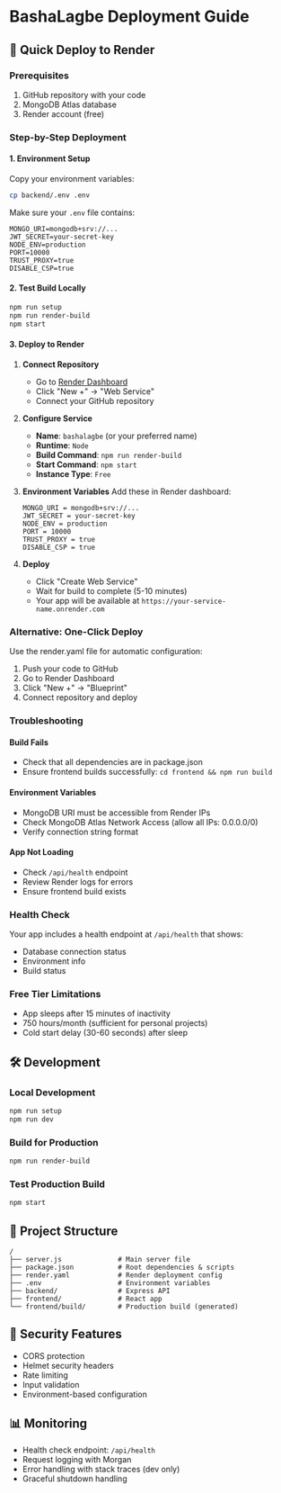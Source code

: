 # BashaLagbe Deployment Guide

## 🚀 Quick Deploy to Render

### Prerequisites
1. GitHub repository with your code
2. MongoDB Atlas database
3. Render account (free)

### Step-by-Step Deployment

#### 1. Environment Setup
Copy your environment variables:
```bash
cp backend/.env .env
```

Make sure your `.env` file contains:
```
MONGO_URI=mongodb+srv://...
JWT_SECRET=your-secret-key
NODE_ENV=production
PORT=10000
TRUST_PROXY=true
DISABLE_CSP=true
```

#### 2. Test Build Locally
```bash
npm run setup
npm run render-build
npm start
```

#### 3. Deploy to Render

1. **Connect Repository**
   - Go to [Render Dashboard](https://dashboard.render.com)
   - Click "New +" → "Web Service"
   - Connect your GitHub repository

2. **Configure Service**
   - **Name**: `bashalagbe` (or your preferred name)
   - **Runtime**: `Node`
   - **Build Command**: `npm run render-build`
   - **Start Command**: `npm start`
   - **Instance Type**: `Free`

3. **Environment Variables**
   Add these in Render dashboard:
   ```
   MONGO_URI = mongodb+srv://...
   JWT_SECRET = your-secret-key
   NODE_ENV = production
   PORT = 10000
   TRUST_PROXY = true
   DISABLE_CSP = true
   ```

4. **Deploy**
   - Click "Create Web Service"
   - Wait for build to complete (5-10 minutes)
   - Your app will be available at `https://your-service-name.onrender.com`

### Alternative: One-Click Deploy

Use the render.yaml file for automatic configuration:

1. Push your code to GitHub
2. Go to Render Dashboard
3. Click "New +" → "Blueprint"
4. Connect repository and deploy

### Troubleshooting

#### Build Fails
- Check that all dependencies are in package.json
- Ensure frontend builds successfully: `cd frontend && npm run build`

#### Environment Variables
- MongoDB URI must be accessible from Render IPs
- Check MongoDB Atlas Network Access (allow all IPs: 0.0.0.0/0)
- Verify connection string format

#### App Not Loading
- Check `/api/health` endpoint
- Review Render logs for errors
- Ensure frontend build exists

### Health Check
Your app includes a health endpoint at `/api/health` that shows:
- Database connection status
- Environment info
- Build status

### Free Tier Limitations
- App sleeps after 15 minutes of inactivity
- 750 hours/month (sufficient for personal projects)
- Cold start delay (30-60 seconds) after sleep

## 🛠️ Development

### Local Development
```bash
npm run setup
npm run dev
```

### Build for Production
```bash
npm run render-build
```

### Test Production Build
```bash
npm start
```

## 📁 Project Structure
```
/
├── server.js              # Main server file
├── package.json           # Root dependencies & scripts
├── render.yaml            # Render deployment config
├── .env                   # Environment variables
├── backend/               # Express API
├── frontend/              # React app
└── frontend/build/        # Production build (generated)
```

## 🔐 Security Features
- CORS protection
- Helmet security headers
- Rate limiting
- Input validation
- Environment-based configuration

## 📊 Monitoring
- Health check endpoint: `/api/health`
- Request logging with Morgan
- Error handling with stack traces (dev only)
- Graceful shutdown handling
